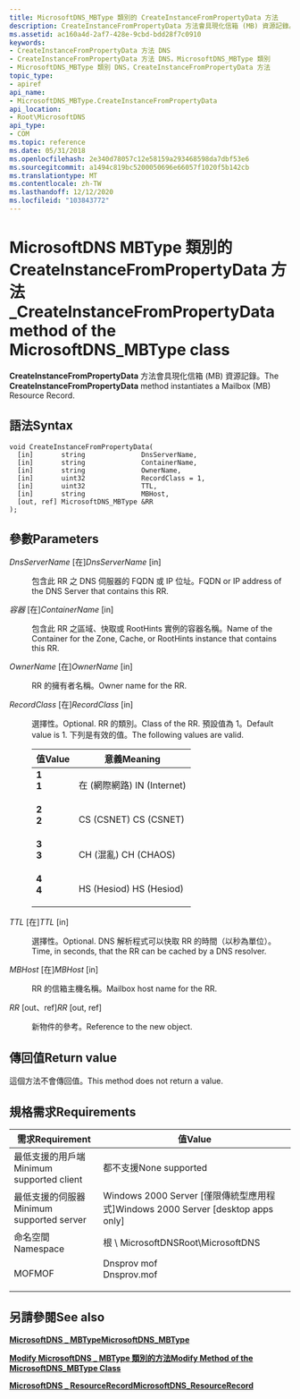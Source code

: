 ```yaml
---
title: MicrosoftDNS_MBType 類別的 CreateInstanceFromPropertyData 方法
description: CreateInstanceFromPropertyData 方法會具現化信箱 (MB) 資源記錄。
ms.assetid: ac160a4d-2af7-428e-9cbd-bdd28f7c0910
keywords:
- CreateInstanceFromPropertyData 方法 DNS
- CreateInstanceFromPropertyData 方法 DNS，MicrosoftDNS_MBType 類別
- MicrosoftDNS_MBType 類別 DNS，CreateInstanceFromPropertyData 方法
topic_type:
- apiref
api_name:
- MicrosoftDNS_MBType.CreateInstanceFromPropertyData
api_location:
- Root\MicrosoftDNS
api_type:
- COM
ms.topic: reference
ms.date: 05/31/2018
ms.openlocfilehash: 2e340d78057c12e58159a293468598da7dbf53e6
ms.sourcegitcommit: a1494c819bc5200050696e66057f1020f5b142cb
ms.translationtype: MT
ms.contentlocale: zh-TW
ms.lasthandoff: 12/12/2020
ms.locfileid: "103843772"
---
```

# <a name="createinstancefrompropertydata-method-of-the-microsoftdns_mbtype-class"></a><span data-ttu-id="f2433-106">MicrosoftDNS MBType 類別的 CreateInstanceFromPropertyData 方法 \_</span><span class="sxs-lookup"><span data-stu-id="f2433-106">CreateInstanceFromPropertyData method of the MicrosoftDNS\_MBType class</span></span>

<span data-ttu-id="f2433-107">**CreateInstanceFromPropertyData** 方法會具現化信箱 (MB) 資源記錄。</span><span class="sxs-lookup"><span data-stu-id="f2433-107">The **CreateInstanceFromPropertyData** method instantiates a Mailbox (MB) Resource Record.</span></span>

## <a name="syntax"></a><span data-ttu-id="f2433-108">語法</span><span class="sxs-lookup"><span data-stu-id="f2433-108">Syntax</span></span>


```mof
void CreateInstanceFromPropertyData(
  [in]       string              DnsServerName,
  [in]       string              ContainerName,
  [in]       string              OwnerName,
  [in]       uint32              RecordClass = 1,
  [in]       uint32              TTL,
  [in]       string              MBHost,
  [out, ref] MicrosoftDNS_MBType &RR
);
```



## <a name="parameters"></a><span data-ttu-id="f2433-109">參數</span><span class="sxs-lookup"><span data-stu-id="f2433-109">Parameters</span></span>

<dl> <dt>

<span data-ttu-id="f2433-110">*DnsServerName* \[在\]</span><span class="sxs-lookup"><span data-stu-id="f2433-110">*DnsServerName* \[in\]</span></span>
</dt> <dd>

<span data-ttu-id="f2433-111">包含此 RR 之 DNS 伺服器的 FQDN 或 IP 位址。</span><span class="sxs-lookup"><span data-stu-id="f2433-111">FQDN or IP address of the DNS Server that contains this RR.</span></span>

</dd> <dt>

<span data-ttu-id="f2433-112">*容器* \[在\]</span><span class="sxs-lookup"><span data-stu-id="f2433-112">*ContainerName* \[in\]</span></span>
</dt> <dd>

<span data-ttu-id="f2433-113">包含此 RR 之區域、快取或 RootHints 實例的容器名稱。</span><span class="sxs-lookup"><span data-stu-id="f2433-113">Name of the Container for the Zone, Cache, or RootHints instance that contains this RR.</span></span>

</dd> <dt>

<span data-ttu-id="f2433-114">*OwnerName* \[在\]</span><span class="sxs-lookup"><span data-stu-id="f2433-114">*OwnerName* \[in\]</span></span>
</dt> <dd>

<span data-ttu-id="f2433-115">RR 的擁有者名稱。</span><span class="sxs-lookup"><span data-stu-id="f2433-115">Owner name for the RR.</span></span>

</dd> <dt>

<span data-ttu-id="f2433-116">*RecordClass* \[在\]</span><span class="sxs-lookup"><span data-stu-id="f2433-116">*RecordClass* \[in\]</span></span>
</dt> <dd>

<span data-ttu-id="f2433-117">選擇性。</span><span class="sxs-lookup"><span data-stu-id="f2433-117">Optional.</span></span> <span data-ttu-id="f2433-118">RR 的類別。</span><span class="sxs-lookup"><span data-stu-id="f2433-118">Class of the RR.</span></span> <span data-ttu-id="f2433-119">預設值為 1。</span><span class="sxs-lookup"><span data-stu-id="f2433-119">Default value is 1.</span></span> <span data-ttu-id="f2433-120">下列是有效的值。</span><span class="sxs-lookup"><span data-stu-id="f2433-120">The following values are valid.</span></span>



| <span data-ttu-id="f2433-121">值</span><span class="sxs-lookup"><span data-stu-id="f2433-121">Value</span></span>                                                                                                | <span data-ttu-id="f2433-122">意義</span><span class="sxs-lookup"><span data-stu-id="f2433-122">Meaning</span></span>                  |
|------------------------------------------------------------------------------------------------------|--------------------------|
| <span id="1"></span><dl> <span data-ttu-id="f2433-123"><dt>**1**</dt></span><span class="sxs-lookup"><span data-stu-id="f2433-123"><dt>**1**</dt></span></span> </dl> | <span data-ttu-id="f2433-124">在 (網際網路) </span><span class="sxs-lookup"><span data-stu-id="f2433-124">IN (Internet)</span></span><br/> |
| <span id="2"></span><dl> <span data-ttu-id="f2433-125"><dt>**2**</dt></span><span class="sxs-lookup"><span data-stu-id="f2433-125"><dt>**2**</dt></span></span> </dl> | <span data-ttu-id="f2433-126">CS (CSNET) </span><span class="sxs-lookup"><span data-stu-id="f2433-126">CS (CSNET)</span></span><br/>    |
| <span id="3"></span><dl> <span data-ttu-id="f2433-127"><dt>**3**</dt></span><span class="sxs-lookup"><span data-stu-id="f2433-127"><dt>**3**</dt></span></span> </dl> | <span data-ttu-id="f2433-128">CH (混亂) </span><span class="sxs-lookup"><span data-stu-id="f2433-128">CH (CHAOS)</span></span><br/>    |
| <span id="4"></span><dl> <span data-ttu-id="f2433-129"><dt>**4**</dt></span><span class="sxs-lookup"><span data-stu-id="f2433-129"><dt>**4**</dt></span></span> </dl> | <span data-ttu-id="f2433-130">HS (Hesiod) </span><span class="sxs-lookup"><span data-stu-id="f2433-130">HS (Hesiod)</span></span><br/>   |



 

</dd> <dt>

<span data-ttu-id="f2433-131">*TTL* \[在\]</span><span class="sxs-lookup"><span data-stu-id="f2433-131">*TTL* \[in\]</span></span>
</dt> <dd>

<span data-ttu-id="f2433-132">選擇性。</span><span class="sxs-lookup"><span data-stu-id="f2433-132">Optional.</span></span> <span data-ttu-id="f2433-133">DNS 解析程式可以快取 RR 的時間（以秒為單位）。</span><span class="sxs-lookup"><span data-stu-id="f2433-133">Time, in seconds, that the RR can be cached by a DNS resolver.</span></span>

</dd> <dt>

<span data-ttu-id="f2433-134">*MBHost* \[在\]</span><span class="sxs-lookup"><span data-stu-id="f2433-134">*MBHost* \[in\]</span></span>
</dt> <dd>

<span data-ttu-id="f2433-135">RR 的信箱主機名稱。</span><span class="sxs-lookup"><span data-stu-id="f2433-135">Mailbox host name for the RR.</span></span>

</dd> <dt>

<span data-ttu-id="f2433-136">*RR* \[out、ref\]</span><span class="sxs-lookup"><span data-stu-id="f2433-136">*RR* \[out, ref\]</span></span>
</dt> <dd>

<span data-ttu-id="f2433-137">新物件的參考。</span><span class="sxs-lookup"><span data-stu-id="f2433-137">Reference to the new object.</span></span>

</dd> </dl>

## <a name="return-value"></a><span data-ttu-id="f2433-138">傳回值</span><span class="sxs-lookup"><span data-stu-id="f2433-138">Return value</span></span>

<span data-ttu-id="f2433-139">這個方法不會傳回值。</span><span class="sxs-lookup"><span data-stu-id="f2433-139">This method does not return a value.</span></span>

## <a name="requirements"></a><span data-ttu-id="f2433-140">規格需求</span><span class="sxs-lookup"><span data-stu-id="f2433-140">Requirements</span></span>



| <span data-ttu-id="f2433-141">需求</span><span class="sxs-lookup"><span data-stu-id="f2433-141">Requirement</span></span> | <span data-ttu-id="f2433-142">值</span><span class="sxs-lookup"><span data-stu-id="f2433-142">Value</span></span> |
|-------------------------------------|----------------------------------------------------------------------------------------|
| <span data-ttu-id="f2433-143">最低支援的用戶端</span><span class="sxs-lookup"><span data-stu-id="f2433-143">Minimum supported client</span></span><br/> | <span data-ttu-id="f2433-144">都不支援</span><span class="sxs-lookup"><span data-stu-id="f2433-144">None supported</span></span><br/>                                                              |
| <span data-ttu-id="f2433-145">最低支援的伺服器</span><span class="sxs-lookup"><span data-stu-id="f2433-145">Minimum supported server</span></span><br/> | <span data-ttu-id="f2433-146">Windows 2000 Server \[僅限傳統型應用程式\]</span><span class="sxs-lookup"><span data-stu-id="f2433-146">Windows 2000 Server \[desktop apps only\]</span></span><br/>                                   |
| <span data-ttu-id="f2433-147">命名空間</span><span class="sxs-lookup"><span data-stu-id="f2433-147">Namespace</span></span><br/>                | <span data-ttu-id="f2433-148">根 \\ MicrosoftDNS</span><span class="sxs-lookup"><span data-stu-id="f2433-148">Root\\MicrosoftDNS</span></span><br/>                                                          |
| <span data-ttu-id="f2433-149">MOF</span><span class="sxs-lookup"><span data-stu-id="f2433-149">MOF</span></span><br/>                      | <dl> <span data-ttu-id="f2433-150"><dt>Dnsprov mof</dt></span><span class="sxs-lookup"><span data-stu-id="f2433-150"><dt>Dnsprov.mof</dt></span></span> </dl> |



## <a name="see-also"></a><span data-ttu-id="f2433-151">另請參閱</span><span class="sxs-lookup"><span data-stu-id="f2433-151">See also</span></span>

<dl> <dt>

[<span data-ttu-id="f2433-152">**MicrosoftDNS \_ MBType**</span><span class="sxs-lookup"><span data-stu-id="f2433-152">**MicrosoftDNS\_MBType**</span></span>](microsoftdns-mbtype.md)
</dt> <dt>

[<span data-ttu-id="f2433-153">**Modify MicrosoftDNS \_ MBType 類別的方法**</span><span class="sxs-lookup"><span data-stu-id="f2433-153">**Modify Method of the MicrosoftDNS\_MBType Class**</span></span>](microsoftdns-mbtype-modify.md)
</dt> <dt>

[<span data-ttu-id="f2433-154">**MicrosoftDNS \_ ResourceRecord**</span><span class="sxs-lookup"><span data-stu-id="f2433-154">**MicrosoftDNS\_ResourceRecord**</span></span>](microsoftdns-resourcerecord.md)
</dt> </dl>

 

 





